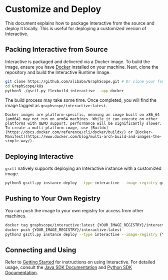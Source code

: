 # Customize and Deploy

This document explains how to package Interactive from the source and deploy it locally. This is useful for deploying a customized version of Interactive.

## Packing Interactive from Source

Interactive is packaged and delivered via a Docker image. To build the image, ensure you have [Docker](https://www.docker.com/) installed on your machine. Next, clone the repository and build the Interactive Runtime Image.

```bash
git clone https://github.com/alibaba/GraphScope.git # Or clone your forked repo
cd GraphScope/k8s
python3 ./gsctl.py flexbuild interactive --app docker
```

The build process may take some time. Once completed, you will find the image tagged as `graphscope/interactive:latest`.

```{note}
Docker images are platform-specific, meaning an image built on x86_64 (amd64) may not run on arm64 machines. While it can execute on other platforms with QEMU support, performance will be significantly slower. To create a multi-platform image, use [Buildx](https://docs.docker.com/reference/cli/docker/buildx/) or [Docker-Manifest](https://www.docker.com/blog/multi-arch-build-and-images-the-simple-way/).
```

## Deploying Interactive

`gsctl` natively supports deploying an Interactive instance with a customized image.

```bash
python3 gsctl.py instance deploy --type interactive --image-registry graphscope --image-tag latest
```

## Pushing to Your Own Registry

You can push the image to your own registry for access from other machines.

```bash
docker tag graphscope/interactive:latest {YOUR_IMAGE_REGISTRY}/interactive:{TAG}
docker push {YOUR_IMAGE_REGISTRY}/interactive:latest
python3 gsctl.py instance deploy --type interactive --image-registry {YOUR_IMAGE_REGISTRY} --image-tag {TAG}
```

## Connecting and Using

Refer to [Getting Started](./getting_started.md) for instructions on using Interactive. For detailed usage, consult the [Java SDK Documentation](./development/java/java_sdk.md) and [Python SDK Documentation](./development/python/python_sdk.md).
